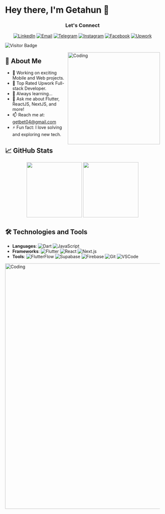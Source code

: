 # Hey there, I'm Getahun 👋

<div align="center">

### Let's Connect
[![LinkedIn](https://img.shields.io/badge/-LinkedIn-0077B5?style=flat-square&logo=linkedin&logoColor=white)](https://www.linkedin.com/in/getahun-honelet-a63998186/)
[![Email](https://img.shields.io/badge/-Email-D14836?style=flat-square&logo=gmail&logoColor=white)](mailto:getbet04@gmail.com)
[![Telegram](https://img.shields.io/badge/-Telegram-26A5E4?style=flat-square&logo=telegram&logoColor=white)](https://t.me/g_e_tt)
[![Instagram](https://img.shields.io/badge/-Instagram-E4405F?style=flat-square&logo=instagram&logoColor=white)](https://www.instagram.com/g_e_t_me/)
[![Facebook](https://img.shields.io/badge/-Facebook-1877F2?style=flat-square&logo=facebook&logoColor=white)](https://www.facebook.com/its.gech/)
[![Upwork](https://img.shields.io/badge/-Upwork-6fda44?style=flat-square&logo=upwork&logoColor=white)](https://www.upwork.com/freelancers/~01b7b5eb105fdbecfa?mp_source=share)

</div>

![Visitor Badge](https://visitor-badge.laobi.icu/badge?page_id=getch04.getch04)

<img align="right" alt="Coding" width="300" src="https://media.giphy.com/media/qgQUggAC3Pfv687qPC/giphy.gif">

## 🚀 About Me
- 🔭 Working on exciting Mobile and Web projects.
- 🌟 Top Rated Upwork Full-stack Developer.
- 🌱 Always learning...
- 💬 Ask me about Flutter, ReactJS, NextJS, and more!
- 📫 Reach me at: [getbet04@gmail.com](mailto:getbet04@gmail.com)
- ⚡ Fun fact: I love solving and exploring new tech.

## 📈 GitHub Stats
<div align="center">
  <img height="180em" src="https://github-readme-stats.vercel.app/api?username=getch04&show_icons=true&theme=radical" />
  <img height="180em" src="https://github-readme-stats.vercel.app/api/top-langs/?username=getch04&layout=compact&theme=radical" />
</div>

## 🛠️ Technologies and Tools
- **Languages**: ![Dart](https://img.shields.io/badge/-Dart-0175C2?style=flat-square&logo=dart&logoColor=white) ![JavaScript](https://img.shields.io/badge/-JavaScript-F7DF1E?style=flat-square&logo=javascript&logoColor=white)
- **Frameworks**: ![Flutter](https://img.shields.io/badge/-Flutter-02569B?style=flat-square&logo=flutter&logoColor=white) ![React](https://img.shields.io/badge/-React-61DAFB?style=flat-square&logo=react&logoColor=white) ![Next.js](https://img.shields.io/badge/-Next.js-000000?style=flat-square&logo=nextdotjs&logoColor=white)
- **Tools**: ![FlutterFlow](https://img.shields.io/badge/-FlutterFlow-0A0A0A?style=flat-square&logo=flutter&logoColor=white) ![Supabase](https://img.shields.io/badge/-Supabase-3ECF8E?style=flat-square&logo=supabase&logoColor=white) ![Firebase](https://img.shields.io/badge/-Firebase-FFCA28?style=flat-square&logo=firebase&logoColor=white) ![Git](https://img.shields.io/badge/-Git-F05032?style=flat-square&logo=git&logoColor=white) ![VSCode](https://img.shields.io/badge/-VSCode-007ACC?style=flat-square&logo=visual-studio-code&logoColor=white)

<img align="center" alt="Coding" width="800" src="https://media.giphy.com/media/ZVik7pBtu9dNS/giphy.gif">
